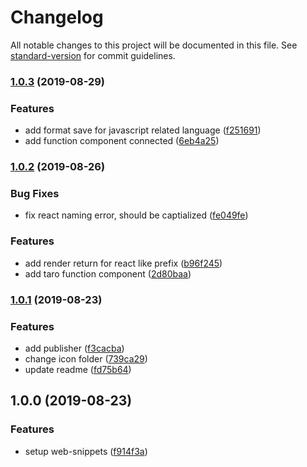# Changelog

All notable changes to this project will be documented in this file. See [standard-version](https://github.com/conventional-changelog/standard-version) for commit guidelines.

### [1.0.3](https://github.com/newset/web-snippets/compare/v1.0.2...v1.0.3) (2019-08-29)


### Features

* add format save for javascript related language ([f251691](https://github.com/newset/web-snippets/commit/f251691))
* add function component connected ([6eb4a25](https://github.com/newset/web-snippets/commit/6eb4a25))



### [1.0.2](https://github.com/newset/web-snippets/compare/v1.0.1...v1.0.2) (2019-08-26)


### Bug Fixes

* fix react naming error, should be captialized ([fe049fe](https://github.com/newset/web-snippets/commit/fe049fe))


### Features

* add render return for react like prefix ([b96f245](https://github.com/newset/web-snippets/commit/b96f245))
* add taro function component ([2d80baa](https://github.com/newset/web-snippets/commit/2d80baa))



### [1.0.1](https://github.com/newset/web-snippets/compare/v1.0.0...v1.0.1) (2019-08-23)


### Features

* add publisher ([f3cacba](https://github.com/newset/web-snippets/commit/f3cacba))
* change icon folder ([739ca29](https://github.com/newset/web-snippets/commit/739ca29))
* update readme ([fd75b64](https://github.com/newset/web-snippets/commit/fd75b64))



## 1.0.0 (2019-08-23)


### Features

* setup web-snippets ([f914f3a](https://git.doctorwork.com/insane/web-snippets/commit/f914f3a))
